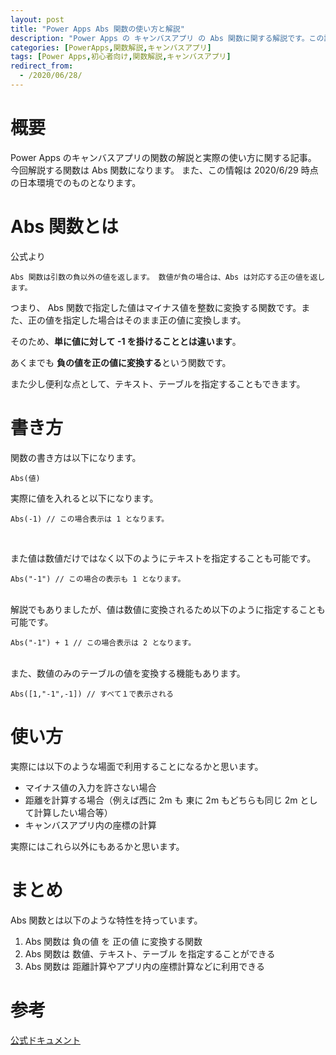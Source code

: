 ```yaml
---
layout: post
title: "Power Apps Abs 関数の使い方と解説"
description: "Power Apps の キャンバスアプリ の Abs 関数に関する解説です。この記事を読むことで Abs の使い方をマスターすることができます。"
categories: [PowerApps,関数解説,キャンバスアプリ]
tags: [Power Apps,初心者向け,関数解説,キャンバスアプリ]
redirect_from:
  - /2020/06/28/
---
```


#  概要

Power Apps のキャンバスアプリの関数の解説と実際の使い方に関する記事。
今回解説する関数は Abs 関数になります。
また、この情報は 2020/6/29 時点の日本環境でのものとなります。

# Abs 関数とは

公式より
```
Abs 関数は引数の負以外の値を返します。 数値が負の場合は、Abs は対応する正の値を返します。
```

つまり、 Abs 関数で指定した値はマイナス値を整数に変換する関数です。また、正の値を指定した場合はそのまま正の値に変換します。

そのため、**単に値に対して -1 を掛けることとは違います**。

あくまでも **負の値を正の値に変換する**という関数です。

また少し便利な点として、テキスト、テーブルを指定することもできます。

# 書き方
関数の書き方は以下になります。

```
Abs(値)
```

実際に値を入れると以下になります。

```
Abs(-1) // この場合表示は 1 となります。
```
<br/>

また値は数値だけではなく以下のようにテキストを指定することも可能です。

```
Abs("-1") // この場合の表示も 1 となります。
```

<br/>
解説でもありましたが、値は数値に変換されるため以下のように指定することも可能です。

```
Abs("-1") + 1 // この場合表示は 2 となります。
```


<br/>
また、数値のみのテーブルの値を変換する機能もあります。

```
Abs([1,"-1",-1]) // すべて１で表示される
```


# 使い方

実際には以下のような場面で利用することになるかと思います。

- マイナス値の入力を許さない場合
- 距離を計算する場合（例えば西に 2m も 東に 2m もどちらも同じ 2m として計算したい場合等）
- キャンバスアプリ内の座標の計算

実際にはこれら以外にもあるかと思います。

# まとめ

Abs 関数とは以下のような特性を持っています。

1. Abs 関数は 負の値 を 正の値 に変換する関数
2. Abs 関数は 数値、テキスト、テーブル を指定することができる
3. Abs 関数は 距離計算やアプリ内の座標計算などに利用できる



# 参考
[公式ドキュメント](https://docs.microsoft.com/ja-jp/powerapps/maker/canvas-apps/functions/function-numericals)
